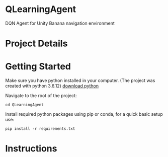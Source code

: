 # QLearningAgent
DQN Agent for Unity Banana navigation environment

# Project Details


# Getting Started

Make sure you have python installed in your computer. (The project was created with python 3.6.12) [download python](https://www.python.org/downloads/)

Navigate to the root of the project:

`cd QLearningAgent` 

Install required python packages using pip or conda, for a quick basic setup use:

`pip install -r requirements.txt` 

# Instructions